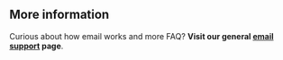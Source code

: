 ## More information

Curious about how email works and more FAQ? **Visit our general [email support](/emails/support) page**.
